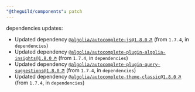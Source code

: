 ```yaml
---
"@theguild/components": patch
---
```

dependencies updates:
  - Updated dependency [`@algolia/autocomplete-js@1.8.0` ↗︎](https://www.npmjs.com/package/@algolia/autocomplete-js/v/1.8.0) (from `1.7.4`, in `dependencies`)
  - Updated dependency [`@algolia/autocomplete-plugin-algolia-insights@1.8.0` ↗︎](https://www.npmjs.com/package/@algolia/autocomplete-plugin-algolia-insights/v/1.8.0) (from `1.7.4`, in `dependencies`)
  - Updated dependency [`@algolia/autocomplete-plugin-query-suggestions@1.8.0` ↗︎](https://www.npmjs.com/package/@algolia/autocomplete-plugin-query-suggestions/v/1.8.0) (from `1.7.4`, in `dependencies`)
  - Updated dependency [`@algolia/autocomplete-theme-classic@1.8.0` ↗︎](https://www.npmjs.com/package/@algolia/autocomplete-theme-classic/v/1.8.0) (from `1.7.4`, in `dependencies`)
